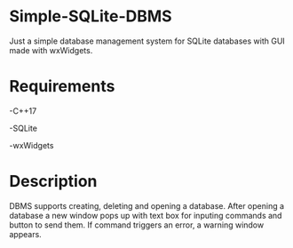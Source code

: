 # Simple-SQLite-DBMS

Just a simple database management system for SQLite databases with GUI made with wxWidgets.

# Requirements
-C++17

-SQLite

-wxWidgets

# Description
DBMS supports creating, deleting and opening a database. After opening a database a new window pops up with text box for inputing commands and button to send them.
If command triggers an error, a warning window appears.
